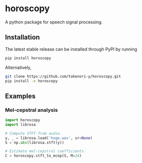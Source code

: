 horoscopy
=========
A python package for speech signal processing.

Installation
------------
The latest stable release can be installed through PyPI by running
```sh
pip install horoscopy
```
Alternatively,
```sh
git clone https://github.com/takenori-y/horoscopy.git
pip install -e horoscopy
```

Examples
--------

### Mel-cepstral analysis
```python
import horoscopy
import librosa

# Compute STFT from audio.
y, _ = librosa.load('hoge.wav', sr=None)
S = np.abs(librosa.stft(y))

# Estimate mel-cepstral coefficients.
C = horoscopy.stft_to_mcep(S, M=24)
```
